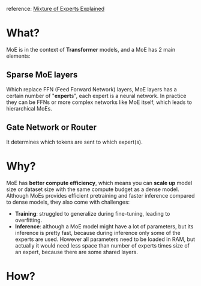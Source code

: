 reference: [Mixture of Experts Explained](https://huggingface.co/blog/moe)
# What?
MoE is in the context of **Transformer** models, and a MoE has 2 main elements:
## Sparse MoE layers
Which replace FFN (Feed Forward Network) layers, MoE layers has a certain number of "**expert**s", each expert is a neural network. In practice they can be FFNs or more complex networks like MoE itself, which leads to hierarchical MoEs.
## Gate Network or Router
It determines which tokens are sent to which expert(s).
# Why?
MoE has **better compute efficiency**, which means you can **scale up** model size or dataset size with the same compute budget as a dense model.
Although MoEs provides efficient pretraining and faster inference compared to dense models, they also come with challenges:
- **Training**: struggled to generalize during fine-tuning, leading to overfitting.
- **Inference**: although a MoE model might have a lot of parameters, but its inference is pretty fast, because during inference only some of the experts are used. However all parameters need to be loaded in RAM, but actually it would need less space than number of experts times size of an expert, because there are some shared layers.
# How?
